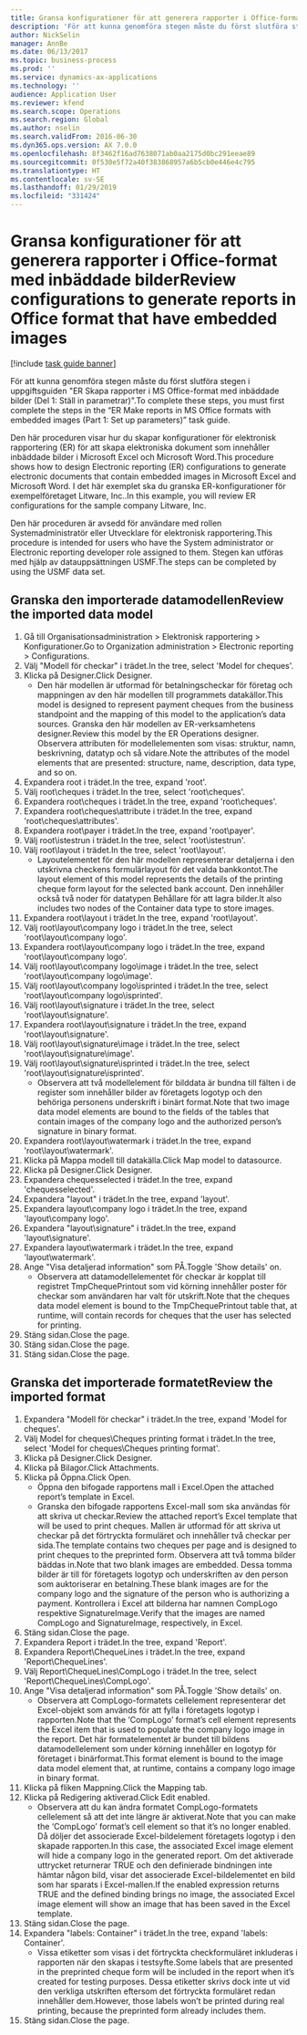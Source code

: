 ```yaml
---
title: Gransa konfigurationer för att generera rapporter i Office-format med inbäddade bilder
description: 'För att kunna genomföra stegen måste du först slutföra stegen i uppgiftsguiden "ER Skapa rapporter i MS Office-format med inbäddade bilder (Del 1: Ställ in parametrar)".'
author: NickSelin
manager: AnnBe
ms.date: 06/13/2017
ms.topic: business-process
ms.prod: ''
ms.service: dynamics-ax-applications
ms.technology: ''
audience: Application User
ms.reviewer: kfend
ms.search.scope: Operations
ms.search.region: Global
ms.author: nselin
ms.search.validFrom: 2016-06-30
ms.dyn365.ops.version: AX 7.0.0
ms.openlocfilehash: 8f3462f16ad7638071ab0aa2175d0bc291eeae89
ms.sourcegitcommit: 0f530e5f72a40f383868957a6b5cb0e446e4c795
ms.translationtype: HT
ms.contentlocale: sv-SE
ms.lasthandoff: 01/29/2019
ms.locfileid: "331424"
---
```

# <a name="review-configurations-to-generate-reports-in-office-format-that-have-embedded-images"></a><span data-ttu-id="b2502-103">Gransa konfigurationer för att generera rapporter i Office-format med inbäddade bilder</span><span class="sxs-lookup"><span data-stu-id="b2502-103">Review configurations to generate reports in Office format that have embedded images</span></span>

[!include [task guide banner](../../includes/task-guide-banner.md)]

<span data-ttu-id="b2502-104">För att kunna genomföra stegen måste du först slutföra stegen i uppgiftsguiden "ER Skapa rapporter i MS Office-format med inbäddade bilder (Del 1: Ställ in parametrar)".</span><span class="sxs-lookup"><span data-stu-id="b2502-104">To complete these steps, you must first complete the steps in the “ER Make reports in MS Office formats with embedded images (Part 1: Set up parameters)” task guide.</span></span>

<span data-ttu-id="b2502-105">Den här proceduren visar hur du skapar konfigurationer för elektronisk rapportering (ER) för att skapa elektroniska dokument som innehåller inbäddade bilder i Microsoft Excel och Microsoft Word.</span><span class="sxs-lookup"><span data-stu-id="b2502-105">This procedure shows how to design Electronic reporting (ER) configurations to generate electronic documents that contain embedded images in Microsoft Excel and Microsoft Word.</span></span> <span data-ttu-id="b2502-106">I det här exemplet ska du granska ER-konfigurationer för exempelföretaget Litware, Inc..</span><span class="sxs-lookup"><span data-stu-id="b2502-106">In this example, you will review ER configurations for the sample company Litware, Inc.</span></span> 

<span data-ttu-id="b2502-107">Den här proceduren är avsedd för användare med rollen Systemadministratör eller Utvecklare för elektronisk rapportering.</span><span class="sxs-lookup"><span data-stu-id="b2502-107">This procedure is intended for users who have the System administrator or Electronic reporting developer role assigned to them.</span></span> <span data-ttu-id="b2502-108">Stegen kan utföras med hjälp av datauppsättningen USMF.</span><span class="sxs-lookup"><span data-stu-id="b2502-108">The steps can be completed by using the USMF data set.</span></span>


## <a name="review-the-imported-data-model"></a><span data-ttu-id="b2502-109">Granska den importerade datamodellen</span><span class="sxs-lookup"><span data-stu-id="b2502-109">Review the imported data model</span></span>
1. <span data-ttu-id="b2502-110">Gå till Organisationsadministration > Elektronisk rapportering > Konfigurationer.</span><span class="sxs-lookup"><span data-stu-id="b2502-110">Go to Organization administration > Electronic reporting > Configurations.</span></span>
2. <span data-ttu-id="b2502-111">Välj "Modell för checkar" i trädet.</span><span class="sxs-lookup"><span data-stu-id="b2502-111">In the tree, select 'Model for cheques'.</span></span>
3. <span data-ttu-id="b2502-112">Klicka på Designer.</span><span class="sxs-lookup"><span data-stu-id="b2502-112">Click Designer.</span></span>
    * <span data-ttu-id="b2502-113">Den här modellen är utformad för betalningscheckar för företag och mappningen av den här modellen till programmets datakällor.</span><span class="sxs-lookup"><span data-stu-id="b2502-113">This model is designed to represent payment cheques from the business standpoint and the mapping of this model to the application’s data sources.</span></span> <span data-ttu-id="b2502-114">Granska den här modellen av ER-verksamhetens designer.</span><span class="sxs-lookup"><span data-stu-id="b2502-114">Review this model by the ER Operations designer.</span></span> <span data-ttu-id="b2502-115">Observera attributen för modellelementen som visas: struktur, namn, beskrivning, datatyp och så vidare.</span><span class="sxs-lookup"><span data-stu-id="b2502-115">Note the attributes of the model elements that are presented: structure, name, description, data type, and so on.</span></span>   
4. <span data-ttu-id="b2502-116">Expandera root i trädet.</span><span class="sxs-lookup"><span data-stu-id="b2502-116">In the tree, expand 'root'.</span></span>
5. <span data-ttu-id="b2502-117">Välj root\cheques i trädet.</span><span class="sxs-lookup"><span data-stu-id="b2502-117">In the tree, select 'root\cheques'.</span></span>
6. <span data-ttu-id="b2502-118">Expandera root\cheques i trädet.</span><span class="sxs-lookup"><span data-stu-id="b2502-118">In the tree, expand 'root\cheques'.</span></span>
7. <span data-ttu-id="b2502-119">Expandera root\cheques\attribute i trädet.</span><span class="sxs-lookup"><span data-stu-id="b2502-119">In the tree, expand 'root\cheques\attributes'.</span></span>
8. <span data-ttu-id="b2502-120">Expandera root\payer i trädet.</span><span class="sxs-lookup"><span data-stu-id="b2502-120">In the tree, expand 'root\payer'.</span></span>
9. <span data-ttu-id="b2502-121">Välj root\istestrun i trädet.</span><span class="sxs-lookup"><span data-stu-id="b2502-121">In the tree, select 'root\istestrun'.</span></span>
10. <span data-ttu-id="b2502-122">Välj root\layout i trädet.</span><span class="sxs-lookup"><span data-stu-id="b2502-122">In the tree, select 'root\layout'.</span></span>
    * <span data-ttu-id="b2502-123">Layoutelementet för den här modellen representerar detaljerna i den utskrivna checkens formulärlayout för det valda bankkontot.</span><span class="sxs-lookup"><span data-stu-id="b2502-123">The layout element of this model represents the details of the printing cheque form layout for the selected bank account.</span></span> <span data-ttu-id="b2502-124">Den innehåller också två noder för datatypen Behållare för att lagra bilder.</span><span class="sxs-lookup"><span data-stu-id="b2502-124">It also includes two nodes of the Container data type to store images.</span></span>   
11. <span data-ttu-id="b2502-125">Expandera root\layout i trädet.</span><span class="sxs-lookup"><span data-stu-id="b2502-125">In the tree, expand 'root\layout'.</span></span>
12. <span data-ttu-id="b2502-126">Välj root\layout\company logo i trädet.</span><span class="sxs-lookup"><span data-stu-id="b2502-126">In the tree, select 'root\layout\company logo'.</span></span>
13. <span data-ttu-id="b2502-127">Expandera root\layout\company logo i trädet.</span><span class="sxs-lookup"><span data-stu-id="b2502-127">In the tree, expand 'root\layout\company logo'.</span></span>
14. <span data-ttu-id="b2502-128">Välj root\layout\company logo\image i trädet.</span><span class="sxs-lookup"><span data-stu-id="b2502-128">In the tree, select 'root\layout\company logo\image'.</span></span>
15. <span data-ttu-id="b2502-129">Välj root\layout\company logo\isprinted i trädet.</span><span class="sxs-lookup"><span data-stu-id="b2502-129">In the tree, select 'root\layout\company logo\isprinted'.</span></span>
16. <span data-ttu-id="b2502-130">Välj root\layout\signature i trädet.</span><span class="sxs-lookup"><span data-stu-id="b2502-130">In the tree, select 'root\layout\signature'.</span></span>
17. <span data-ttu-id="b2502-131">Expandera root\layout\signature i trädet.</span><span class="sxs-lookup"><span data-stu-id="b2502-131">In the tree, expand 'root\layout\signature'.</span></span>
18. <span data-ttu-id="b2502-132">Välj root\layout\signature\image i trädet.</span><span class="sxs-lookup"><span data-stu-id="b2502-132">In the tree, select 'root\layout\signature\image'.</span></span>
19. <span data-ttu-id="b2502-133">Välj root\layout\signature\isprinted i trädet.</span><span class="sxs-lookup"><span data-stu-id="b2502-133">In the tree, select 'root\layout\signature\isprinted'.</span></span>
    * <span data-ttu-id="b2502-134">Observera att två modellelement för bilddata är bundna till fälten i de register som innehåller bilder av företagets logotyp och den behöriga personens underskrift i binärt format.</span><span class="sxs-lookup"><span data-stu-id="b2502-134">Note that two image data model elements are bound to the fields of the tables that contain images of the company logo and the authorized person’s signature in binary format.</span></span>  
20. <span data-ttu-id="b2502-135">Expandera root\layout\watermark i trädet.</span><span class="sxs-lookup"><span data-stu-id="b2502-135">In the tree, expand 'root\layout\watermark'.</span></span>
21. <span data-ttu-id="b2502-136">Klicka på Mappa modell till datakälla.</span><span class="sxs-lookup"><span data-stu-id="b2502-136">Click Map model to datasource.</span></span>
22. <span data-ttu-id="b2502-137">Klicka på Designer.</span><span class="sxs-lookup"><span data-stu-id="b2502-137">Click Designer.</span></span>
23. <span data-ttu-id="b2502-138">Expandera chequesselected i trädet.</span><span class="sxs-lookup"><span data-stu-id="b2502-138">In the tree, expand 'chequesselected'.</span></span>
24. <span data-ttu-id="b2502-139">Expandera "layout" i trädet.</span><span class="sxs-lookup"><span data-stu-id="b2502-139">In the tree, expand 'layout'.</span></span>
25. <span data-ttu-id="b2502-140">Expandera layout\company logo i trädet.</span><span class="sxs-lookup"><span data-stu-id="b2502-140">In the tree, expand 'layout\company logo'.</span></span>
26. <span data-ttu-id="b2502-141">Expandera "layout\signature" i trädet.</span><span class="sxs-lookup"><span data-stu-id="b2502-141">In the tree, expand 'layout\signature'.</span></span>
27. <span data-ttu-id="b2502-142">Expandera layout\watermark i trädet.</span><span class="sxs-lookup"><span data-stu-id="b2502-142">In the tree, expand 'layout\watermark'.</span></span>
28. <span data-ttu-id="b2502-143">Ange "Visa detaljerad information" som PÅ.</span><span class="sxs-lookup"><span data-stu-id="b2502-143">Toggle 'Show details' on.</span></span>
    * <span data-ttu-id="b2502-144">Observera att datamodellelementet för checkar är kopplat till registret TmpChequePrintout som vid körning innehåller poster för checkar som användaren har valt för utskrift.</span><span class="sxs-lookup"><span data-stu-id="b2502-144">Note that the cheques data model element is bound to the TmpChequePrintout table that, at runtime, will contain records for cheques that the user has selected for printing.</span></span>   
29. <span data-ttu-id="b2502-145">Stäng sidan.</span><span class="sxs-lookup"><span data-stu-id="b2502-145">Close the page.</span></span>
30. <span data-ttu-id="b2502-146">Stäng sidan.</span><span class="sxs-lookup"><span data-stu-id="b2502-146">Close the page.</span></span>
31. <span data-ttu-id="b2502-147">Stäng sidan.</span><span class="sxs-lookup"><span data-stu-id="b2502-147">Close the page.</span></span>

## <a name="review-the-imported-format"></a><span data-ttu-id="b2502-148">Granska det importerade formatet</span><span class="sxs-lookup"><span data-stu-id="b2502-148">Review the imported format</span></span>
1. <span data-ttu-id="b2502-149">Expandera "Modell för checkar" i trädet.</span><span class="sxs-lookup"><span data-stu-id="b2502-149">In the tree, expand 'Model for cheques'.</span></span>
2. <span data-ttu-id="b2502-150">Välj Model for cheques\Cheques printing format i trädet.</span><span class="sxs-lookup"><span data-stu-id="b2502-150">In the tree, select 'Model for cheques\Cheques printing format'.</span></span>
3. <span data-ttu-id="b2502-151">Klicka på Designer.</span><span class="sxs-lookup"><span data-stu-id="b2502-151">Click Designer.</span></span>
4. <span data-ttu-id="b2502-152">Klicka på Bilagor.</span><span class="sxs-lookup"><span data-stu-id="b2502-152">Click Attachments.</span></span>
5. <span data-ttu-id="b2502-153">Klicka på Öppna.</span><span class="sxs-lookup"><span data-stu-id="b2502-153">Click Open.</span></span>
    * <span data-ttu-id="b2502-154">Öppna den bifogade rapportens mall i Excel.</span><span class="sxs-lookup"><span data-stu-id="b2502-154">Open the attached report’s template in Excel.</span></span>  
    * <span data-ttu-id="b2502-155">Granska den bifogade rapportens Excel-mall som ska användas för att skriva ut checkar.</span><span class="sxs-lookup"><span data-stu-id="b2502-155">Review the attached report’s Excel template that will be used to print cheques.</span></span> <span data-ttu-id="b2502-156">Mallen är utformad för att skriva ut checkar på det förtryckta formuläret och innehåller två checkar per sida.</span><span class="sxs-lookup"><span data-stu-id="b2502-156">The template contains two cheques per page and is designed to print cheques to the preprinted form.</span></span> <span data-ttu-id="b2502-157">Observera att två tomma bilder bäddas in.</span><span class="sxs-lookup"><span data-stu-id="b2502-157">Note that two blank images are embedded.</span></span> <span data-ttu-id="b2502-158">Dessa tomma bilder är till för företagets logotyp och underskriften av den person som auktoriserar en betalning.</span><span class="sxs-lookup"><span data-stu-id="b2502-158">These blank images are for the company logo and the signature of the person who is authorizing a payment.</span></span> <span data-ttu-id="b2502-159">Kontrollera i Excel att bilderna har namnen CompLogo respektive SignatureImage.</span><span class="sxs-lookup"><span data-stu-id="b2502-159">Verify that the images are named CompLogo and SignatureImage, respectively, in Excel.</span></span>   
6. <span data-ttu-id="b2502-160">Stäng sidan.</span><span class="sxs-lookup"><span data-stu-id="b2502-160">Close the page.</span></span>
7. <span data-ttu-id="b2502-161">Expandera Report i trädet.</span><span class="sxs-lookup"><span data-stu-id="b2502-161">In the tree, expand 'Report'.</span></span>
8. <span data-ttu-id="b2502-162">Expandera Report\ChequeLines i trädet.</span><span class="sxs-lookup"><span data-stu-id="b2502-162">In the tree, expand 'Report\ChequeLines'.</span></span>
9. <span data-ttu-id="b2502-163">Välj Report\ChequeLines\CompLogo i trädet.</span><span class="sxs-lookup"><span data-stu-id="b2502-163">In the tree, select 'Report\ChequeLines\CompLogo'.</span></span>
10. <span data-ttu-id="b2502-164">Ange "Visa detaljerad information" som PÅ.</span><span class="sxs-lookup"><span data-stu-id="b2502-164">Toggle 'Show details' on.</span></span>
    * <span data-ttu-id="b2502-165">Observera att CompLogo-formatets cellelement representerar det Excel-objekt som används för att fylla i företagets logotyp i rapporten.</span><span class="sxs-lookup"><span data-stu-id="b2502-165">Note that the ‘CompLogo’ format’s cell element represents the Excel item that is used to populate the company logo image in the report.</span></span> <span data-ttu-id="b2502-166">Det här formatelementet är bundet till bildens datamodellelement som under körning innehåller en logotyp för företaget i binärformat.</span><span class="sxs-lookup"><span data-stu-id="b2502-166">This format element is bound to the image data model element that, at runtime, contains a company logo image in binary format.</span></span>   
11. <span data-ttu-id="b2502-167">Klicka på fliken Mappning.</span><span class="sxs-lookup"><span data-stu-id="b2502-167">Click the Mapping tab.</span></span>
12. <span data-ttu-id="b2502-168">Klicka på Redigering aktiverad.</span><span class="sxs-lookup"><span data-stu-id="b2502-168">Click Edit enabled.</span></span>
    * <span data-ttu-id="b2502-169">Observera att du kan ändra formatet CompLogo-formatets cellelement så att det inte längre är aktiverat.</span><span class="sxs-lookup"><span data-stu-id="b2502-169">Note that you can make the ‘CompLogo’ format’s cell element so that it’s no longer enabled.</span></span> <span data-ttu-id="b2502-170">Då döljer det associerade Excel-bildelement företagets logotyp i den skapade rapporten.</span><span class="sxs-lookup"><span data-stu-id="b2502-170">In this case, the associated Excel image element will hide a company logo in the generated report.</span></span> <span data-ttu-id="b2502-171">Om det aktiverade uttrycket returnerar TRUE och den definierade bindningen inte hämtar någon bild, visar det associerade Excel-bildelementet en bild som har sparats i Excel-mallen.</span><span class="sxs-lookup"><span data-stu-id="b2502-171">If the enabled expression returns TRUE and the defined binding brings no image, the associated Excel image element will show an image that has been saved in the Excel template.</span></span>   
13. <span data-ttu-id="b2502-172">Stäng sidan.</span><span class="sxs-lookup"><span data-stu-id="b2502-172">Close the page.</span></span>
14. <span data-ttu-id="b2502-173">Expandera "labels: Container" i trädet.</span><span class="sxs-lookup"><span data-stu-id="b2502-173">In the tree, expand 'labels: Container'.</span></span>
    * <span data-ttu-id="b2502-174">Vissa etiketter som visas i det förtryckta checkformuläret inkluderas i rapporten när den skapas i testsyfte.</span><span class="sxs-lookup"><span data-stu-id="b2502-174">Some labels that are presented in the preprinted cheque form will be included in the report when it’s created for testing purposes.</span></span> <span data-ttu-id="b2502-175">Dessa etiketter skrivs dock inte ut vid den verkliga utskriften eftersom det förtryckta formuläret redan innehåller dem.</span><span class="sxs-lookup"><span data-stu-id="b2502-175">However, those labels won’t be printed during real printing, because the preprinted form already includes them.</span></span>  
15. <span data-ttu-id="b2502-176">Stäng sidan.</span><span class="sxs-lookup"><span data-stu-id="b2502-176">Close the page.</span></span>

